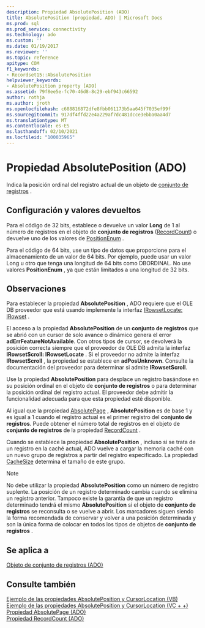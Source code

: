 ```yaml
---
description: Propiedad AbsolutePosition (ADO)
title: AbsolutePosition (propiedad, ADO) | Microsoft Docs
ms.prod: sql
ms.prod_service: connectivity
ms.technology: ado
ms.custom: ''
ms.date: 01/19/2017
ms.reviewer: ''
ms.topic: reference
apitype: COM
f1_keywords:
- Recordset15::AbsolutePosition
helpviewer_keywords:
- AbsolutePosition property [ADO]
ms.assetid: 79f8ee5e-fc70-46d8-8c29-ebf943c66592
author: rothja
ms.author: jroth
ms.openlocfilehash: c688816872dfe8fbb061173b5aa645f7035ef99f
ms.sourcegitcommit: 917df4ffd22e4a229af7dc481dcce3ebba0aa4d7
ms.translationtype: MT
ms.contentlocale: es-ES
ms.lasthandoff: 02/10/2021
ms.locfileid: "100035965"
---
```

# <a name="absoluteposition-property-ado"></a>Propiedad AbsolutePosition (ADO)
Indica la posición ordinal del registro actual de un objeto de [conjunto de registros](./recordset-object-ado.md) .  
  
## <a name="settings-and-return-values"></a>Configuración y valores devueltos  
 Para el código de 32 bits, establece o devuelve un valor **Long** de 1 al número de registros en el objeto de **conjunto de registros** ([RecordCount](./recordcount-property-ado.md)) o devuelve uno de los valores de [PositionEnum](./positionenum.md) .  
  
 Para el código de 64 bits, use un tipo de datos que proporcione para el almacenamiento de un valor de 64 bits. Por ejemplo, puede usar un valor Long u otro que tenga una longitud de 64 bits como DBORDINAL. No use valores **PositionEnum** , ya que están limitados a una longitud de 32 bits.  
  
## <a name="remarks"></a>Observaciones  
 Para establecer la propiedad **AbsolutePosition** , ADO requiere que el OLE DB proveedor que está usando implemente la interfaz [IRowsetLocate: IRowset](/previous-versions/windows/desktop/ms721190(v=vs.85)) .  
  
 El acceso a la propiedad **AbsolutePosition** de un **conjunto de registros** que se abrió con un cursor de solo avance o dinámico genera el error **adErrFeatureNotAvailable**. Con otros tipos de cursor, se devolverá la posición correcta siempre que el proveedor de OLE DB admita la interfaz **IRowsetScroll: IRowsetLocate** . Si el proveedor no admite la interfaz **IRowsetScroll** , la propiedad se establece en **adPosUnknown**. Consulte la documentación del proveedor para determinar si admite **IRowsetScroll**.  
  
 Use la propiedad **AbsolutePosition** para desplace un registro basándose en su posición ordinal en el objeto de **conjunto de registros** o para determinar la posición ordinal del registro actual. El proveedor debe admitir la funcionalidad adecuada para que esta propiedad esté disponible.  
  
 Al igual que la propiedad [AbsolutePage](./absolutepage-property-ado.md) , **AbsolutePosition** es de base 1 y es igual a 1 cuando el registro actual es el primer registro del **conjunto de registros**. Puede obtener el número total de registros en el objeto de **conjunto de registros** de la propiedad [RecordCount](./recordcount-property-ado.md) .  
  
 Cuando se establece la propiedad **AbsolutePosition** , incluso si se trata de un registro en la caché actual, ADO vuelve a cargar la memoria caché con un nuevo grupo de registros a partir del registro especificado. La propiedad [CacheSize](./cachesize-property-ado.md) determina el tamaño de este grupo.  
  
> [!NOTE]
>  No debe utilizar la propiedad **AbsolutePosition** como un número de registro suplente. La posición de un registro determinado cambia cuando se elimina un registro anterior. Tampoco existe la garantía de que un registro determinado tendrá el mismo **AbsolutePosition** si el objeto de **conjunto de registros** se reconsulta o se vuelve a abrir. Los marcadores siguen siendo la forma recomendada de conservar y volver a una posición determinada y son la única forma de colocar en todos los tipos de objetos de **conjunto de registros** .  
  
## <a name="applies-to"></a>Se aplica a  
 [Objeto de conjunto de registros (ADO)](./recordset-object-ado.md)  
  
## <a name="see-also"></a>Consulte también  
 [Ejemplo de las propiedades AbsolutePosition y CursorLocation (VB)](./absoluteposition-and-cursorlocation-properties-example-vb.md)   
 [Ejemplo de las propiedades AbsolutePosition y CursorLocation (VC + +)](./absoluteposition-and-cursorlocation-properties-example-vc.md)   
 [Propiedad AbsolutePage (ADO)](./absolutepage-property-ado.md)   
 [Propiedad RecordCount (ADO)](./recordcount-property-ado.md)